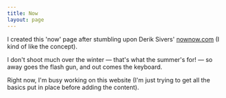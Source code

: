 ```yaml
---
title: Now
layout: page
---
```


I created this 'now' page after stumbling upon Derik Sivers' [nownow.com](https://nownownow.com/about) (I kind of like the concept).

I don't shoot much over the winter — that's what the summer's for! — so away goes the flash gun, and out comes the keyboard.

Right now, I'm busy working on this website (I'm just trying to get all the basics put in place before adding the content). 



